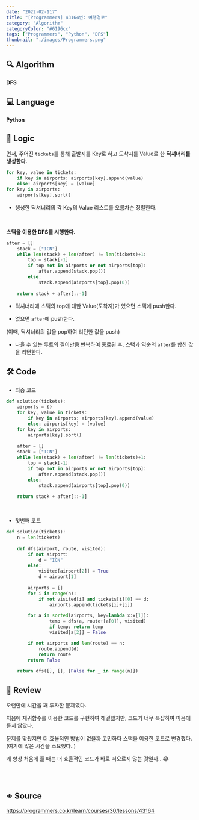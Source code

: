 ```yaml
---
date: "2022-02-117"
title: "[Programmers] 43164번: 여행경로"
category: "Algorithm"
categoryColor: "#6196cc"
tags: ["Programmers", "Python", "DFS"]
thumbnail: "./images/Programmers.png"
---
```


## 🔍 Algorithm

**DFS**

## 💻 Language

**Python**

## 📍 Logic

먼저, 주어진 `tickets`를 통해 출발지를 Key로 하고 도착지를 Value로 한 **딕셔너리를 생성한다.**

```python
for key, value in tickets:
    if key in airports: airports[key].append(value)
    else: airports[key] = [value]
for key in airports:
    airports[key].sort()
```

- 생성한 딕셔너리의 각 Key의 Value 리스트를 오름차순 정렬한다.

<br />

**스택을 이용한 DFS를 시행한다.**

```python
after = []
    stack = ["ICN"]
    while len(stack) + len(after) != len(tickets)+1:
        top = stack[-1]
        if top not in airports or not airports[top]:
            after.append(stack.pop())
        else:
            stack.append(airports[top].pop(0))
            
    return stack + after[::-1]
```

- 딕셔너리에 스택의 top에 대한 Value(도착지)가 있으면 스택에 push한다.

- 없으면 `after`에 push한다.

(이때, 딕셔너리의 값을 pop하여 리턴한 값을 push)

- 나올 수 있는 루트의 길이만큼 반복하여 종료된 후, 스택과 역순의 `after`를 합친 값을 리턴한다.

## 🛠 Code

- 최종 코드

```python
def solution(tickets):
    airports = {}
    for key, value in tickets:
        if key in airports: airports[key].append(value)
        else: airports[key] = [value]
    for key in airports:
        airports[key].sort()
    
    after = []
    stack = ["ICN"]
    while len(stack) + len(after) != len(tickets)+1:
        top = stack[-1]
        if top not in airports or not airports[top]:
            after.append(stack.pop())
        else:
            stack.append(airports[top].pop(0))
            
    return stack + after[::-1]
```

<br />

- 첫번째 코드

```python
def solution(tickets):
    n = len(tickets)
    
    def dfs(airport, route, visited):
        if not airport:
            d = "ICN"
        else:
            visited[airport[2]] = True
            d = airport[1]
            
        airports = []
        for i in range(n):
            if not visited[i] and tickets[i][0] == d:
                airports.append(tickets[i]+[i])

        for a in sorted(airports, key=lambda x:x[1]):
                temp = dfs(a, route+[a[0]], visited)
                if temp: return temp
                visited[a[2]] = False

        if not airports and len(route) == n:
            route.append(d)
            return route
        return False
    
    return dfs([], [], [False for _ in range(n)])
```

## 📝 Review

오랜만에 시간을 꽤 투자한 문제였다.

처음에 재귀함수를 이용한 코드를 구현하여 해결했지만, 코드가 너무 복잡하여 마음에 들지 않았다.

문제를 맞췄지만 더 효율적인 방법이 없을까 고민하다 스택을 이용한 코드로 변경했다. (여기에 많은 시간을 소요했다..)

왜 항상 처음에 풀 때는 더 효율적인 코드가 바로 떠오르지 않는 것일까.. 😂

<br />
<br />

## ※ Source

https://programmers.co.kr/learn/courses/30/lessons/43164
